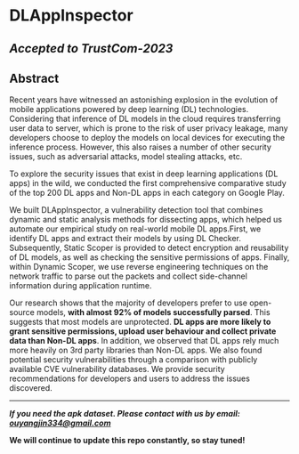 # DLAppInspector

## *Accepted to TrustCom-2023*

## Abstract

Recent years have witnessed an astonishing explosion in the evolution of mobile applications powered by deep learning (DL)  technologies. Considering that inference of DL models in the cloud requires transferring user data to server, which is prone to the risk of user privacy leakage, many developers choose to deploy the models on local devices for executing the inference process. However, this also raises a number of other security issues, such as adversarial attacks, model stealing attacks, etc.

To explore the security issues that exist in deep learning applications (DL apps) in the wild, we conducted the first comprehensive comparative study of the top 200 DL apps and Non-DL apps in each category on Google Play.

We built DLApplnspector, a vulnerability detection tool that combines dynamic and static analysis methods for dissecting apps, which helped us automate our empirical study on real-world mobile DL apps.First, we identify DL apps and extract their models by using DL Checker. Subsequently, Static Scoper is provided to detect encryption and reusability of DL models, as well as checking the sensitive permissions of apps.  Finally, within Dynamic Scoper, we use reverse engineering techniques on the network traffic to parse out the packets and collect side-channel information during application runtime.

Our research shows that the majority of developers prefer to use open-source models, **with almost 92% of models successfully parsed**. This suggests that most models are unprotected. **DL apps are more likely to grant sensitive permissions, upload user behaviour and collect private data than Non-DL apps**. In addition, we observed that DL apps rely much more heavily on 3rd party libraries than Non-DL apps.  We also found potential security vulnerabilities through a comparison with publicly available CVE vulnerability databases. We provide security recommendations for developers and users to address the issues discovered.

---

***If you need the apk dataset.
Please contact with us by email: ouyangjin334@gmail.com***



**We will continue to update this repo constantly, so stay tuned!**
